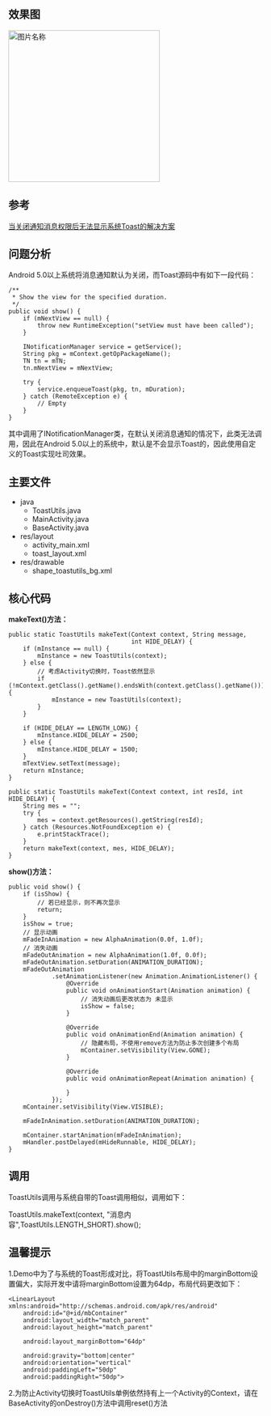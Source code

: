 ## 效果图

<img src="https://github.com/inerdstack/ToastUtils/blob/master/images/toastutils.png" width = "300" alt="图片名称" align=center />

## 参考

[当关闭通知消息权限后无法显示系统Toast的解决方案](http://mp.weixin.qq.com/s?__biz=MzAxMTI4MTkwNQ==&mid=2650821437&idx=1&sn=b2f9687d6edea1c3965a415e8d8becd8&chksm=80b787a3b7c00eb5e758e2432c2dfb28df00541b6c1b90bd9eb97303820310d851205a750b66&mpshare=1&scene=1&srcid=1110GiKRl8H0WwoJsjxZcO6D#rd)

## 问题分析

Android 5.0以上系统将消息通知默认为关闭，而Toast源码中有如下一段代码：

```
/**
 * Show the view for the specified duration.
 */
public void show() {
    if (mNextView == null) {
        throw new RuntimeException("setView must have been called");
    }

    INotificationManager service = getService();
    String pkg = mContext.getOpPackageName();
    TN tn = mTN;
    tn.mNextView = mNextView;

    try {
        service.enqueueToast(pkg, tn, mDuration);
    } catch (RemoteException e) {
        // Empty
    }
}
```

其中调用了INotificationManager类，在默认关闭消息通知的情况下，此类无法调用，因此在Android 5.0以上的系统中，默认是不会显示Toast的，因此使用自定义的Toast实现吐司效果。

## 主要文件

* java
	* ToastUtils.java
	* MainActivity.java
	* BaseActivity.java
* res/layout
	* activity_main.xml
	* toast_layout.xml
* res/drawable
	* shape\_toastutils\_bg.xml
	

## 核心代码

**makeText()方法：**

```
public static ToastUtils makeText(Context context, String message,
                                  int HIDE_DELAY) {
    if (mInstance == null) {
        mInstance = new ToastUtils(context);
    } else {
        // 考虑Activity切换时，Toast依然显示
        if (!mContext.getClass().getName().endsWith(context.getClass().getName())) {
            mInstance = new ToastUtils(context);
        }
    }

    if (HIDE_DELAY == LENGTH_LONG) {
        mInstance.HIDE_DELAY = 2500;
    } else {
        mInstance.HIDE_DELAY = 1500;
    }
    mTextView.setText(message);
    return mInstance;
}
```

```
public static ToastUtils makeText(Context context, int resId, int HIDE_DELAY) {
    String mes = "";
    try {
        mes = context.getResources().getString(resId);
    } catch (Resources.NotFoundException e) {
        e.printStackTrace();
    }
    return makeText(context, mes, HIDE_DELAY);
}
```

**show()方法：**

```
public void show() {
    if (isShow) {
        // 若已经显示，则不再次显示
        return;
    }
    isShow = true;
    // 显示动画
    mFadeInAnimation = new AlphaAnimation(0.0f, 1.0f);
    // 消失动画
    mFadeOutAnimation = new AlphaAnimation(1.0f, 0.0f);
    mFadeOutAnimation.setDuration(ANIMATION_DURATION);
    mFadeOutAnimation
            .setAnimationListener(new Animation.AnimationListener() {
                @Override
                public void onAnimationStart(Animation animation) {
                    // 消失动画后更改状态为 未显示
                    isShow = false;
                }

                @Override
                public void onAnimationEnd(Animation animation) {
                    // 隐藏布局，不使用remove方法为防止多次创建多个布局
                    mContainer.setVisibility(View.GONE);
                }

                @Override
                public void onAnimationRepeat(Animation animation) {

                }
            });
    mContainer.setVisibility(View.VISIBLE);

    mFadeInAnimation.setDuration(ANIMATION_DURATION);

    mContainer.startAnimation(mFadeInAnimation);
    mHandler.postDelayed(mHideRunnable, HIDE_DELAY);
}
```

## 调用

ToastUtils调用与系统自带的Toast调用相似，调用如下：

ToastUtils.makeText(context, "消息内容",ToastUtils.LENGTH_SHORT).show();

## 温馨提示

1.Demo中为了与系统的Toast形成对比，将ToastUtils布局中的marginBottom设置偏大，实际开发中请将marginBottom设置为64dp，布局代码更改如下：
```
<LinearLayout xmlns:android="http://schemas.android.com/apk/res/android"
    android:id="@+id/mbContainer"
    android:layout_width="match_parent"
    android:layout_height="match_parent"
    
    android:layout_marginBottom="64dp"
    
    android:gravity="bottom|center"
    android:orientation="vertical"
    android:paddingLeft="50dp"
    android:paddingRight="50dp">
```

2.为防止Activity切换时ToastUtils单例依然持有上一个Activity的Context，请在BaseActivity的onDestroy()方法中调用reset()方法
